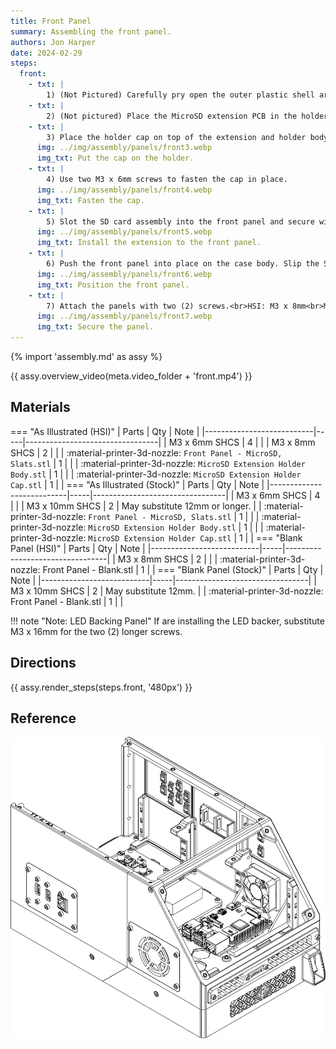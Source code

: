 ```yaml
---
title: Front Panel
summary: Assembling the front panel.
authors: Jon Harper
date: 2024-02-29
steps:
  front:
    - txt: |
        1) (Not Pictured) Carefully pry open the outer plastic shell around the MicroSD card reader extension. Discard the shell.
    - txt: |
        2) (Not pictured) Place the MicroSD extension PCB in the holder body. The ribbon cable should be flush with the lip on the back of the holder.
    - txt: |
        3) Place the holder cap on top of the extension and holder body.
      img: ../img/assembly/panels/front3.webp
      img_txt: Put the cap on the holder.
    - txt: | 
        4) Use two M3 x 6mm screws to fasten the cap in place.
      img: ../img/assembly/panels/front4.webp
      img_txt: Fasten the cap.
    - txt: |
        5) Slot the SD card assembly into the front panel and secure with two (2) M3 x 6mm screws. Vertical orientation does not matter.
      img: ../img/assembly/panels/front5.webp
      img_txt: Install the extension to the front panel.
    - txt: |
        6) Push the front panel into place on the case body. Slip the SD card extension cable through first.
      img: ../img/assembly/panels/front6.webp
      img_txt: Position the front panel.
    - txt: |
        7) Attach the panels with two (2) screws.<br>HSI: M3 x 8mm<br>M3 x 10mm
      img: ../img/assembly/panels/front7.webp
      img_txt: Secure the panel.
---
```


{% import 'assembly.md' as assy %}

{{ assy.overview_video(meta.video_folder + 'front.mp4') }}

## Materials

=== "As Illustrated (HSI)"
    | Parts                     | Qty | Note                            |
    |---------------------------|-----|---------------------------------|
    | M3 x 6mm SHCS             | 4   |                                 |
    | M3 x 8mm SHCS             | 2   |                                 |
    | :material-printer-3d-nozzle: `Front Panel - MicroSD, Slats.stl`   | 1 |  |
    | :material-printer-3d-nozzle: `MicroSD Extension Holder Body.stl`  | 1 |  |
    | :material-printer-3d-nozzle: `MicroSD Extension Holder Cap.stl`   | 1 |  |
=== "As Illustrated (Stock)"
    | Parts                     | Qty | Note                            |
    |---------------------------|-----|---------------------------------|
    | M3 x 6mm SHCS             | 4   |                                 |
    | M3 x 10mm SHCS            | 2   | May substitute 12mm or longer.  |
    | :material-printer-3d-nozzle: `Front Panel - MicroSD, Slats.stl`   | 1 |  |
    | :material-printer-3d-nozzle: `MicroSD Extension Holder Body.stl`  | 1 |  |
    | :material-printer-3d-nozzle: `MicroSD Extension Holder Cap.stl`   | 1 |  |
=== "Blank Panel (HSI)"
    | Parts                     | Qty | Note                            |
    |---------------------------|-----|---------------------------------|
    | M3 x 8mm SHCS             | 2   |     |
    | :material-printer-3d-nozzle: Front Panel - Blank.stl | 1 |  |
=== "Blank Panel (Stock)"
    | Parts                     | Qty | Note                            |
    |---------------------------|-----|---------------------------------|
    | M3 x 10mm SHCS            | 2   | May substitute 12mm.            |
    | :material-printer-3d-nozzle: Front Panel - Blank.stl | 1 |  |

!!! note "Note: LED Backing Panel"
    If are installing the LED backer, substitute M3 x 16mm for the two (2) longer screws.

## Directions

{{ assy.render_steps(steps.front, '480px') }}

## Reference

[![illustration][front_final]][front_final]

[front_final]: ../img/assembly/panels/front_final.webp